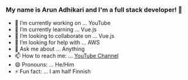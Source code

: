 ### My name is Arun Adhikari and I'm a full stack developer! 👋



- 🔭 I’m currently working on ... YouTube
- 🌱 I’m currently learning ... Vue.js
- 👯 I’m looking to collaborate on ... Vue.js
- 🤔 I’m looking for help with ... AWS
- 💬 Ask me about ... Anything
- 📫 How to reach me: ... [YouTube Channel](http://arunadhikari.com)
- 😄 Pronouns: ... He/Him
- ⚡ Fun fact: ... I am half Finnish

